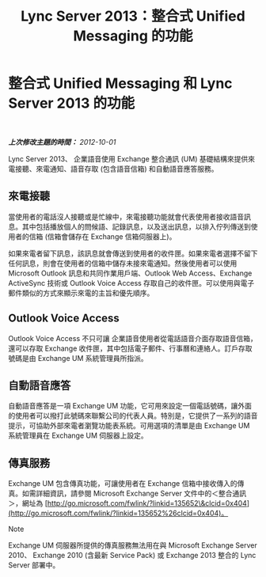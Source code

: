 ﻿---
title: Lync Server 2013：整合式 Unified Messaging 的功能
TOCTitle: 整合式 Unified Messaging 和 Lync Server 的功能
ms:assetid: 094f549d-fccc-43ab-9f39-6ddd18130915
ms:mtpsurl: https://technet.microsoft.com/zh-tw/library/Gg398144(v=OCS.15)
ms:contentKeyID: 49290024
ms.date: 08/10/2015
mtps_version: v=OCS.15
ms.translationtype: HT
---

# 整合式 Unified Messaging 和 Lync Server 2013 的功能

 

_**上次修改主題的時間：** 2012-10-01_

Lync Server 2013、 企業語音使用 Exchange 整合通訊 (UM) 基礎結構來提供來電接聽、來電通知、語音存取 (包含語音信箱) 和自動語音應答服務。

## 來電接聽

當使用者的電話沒人接聽或是忙線中，來電接聽功能就會代表使用者接收語音訊息。其中包括播放個人的問候語、記錄訊息，以及送出訊息，以排入佇列傳送到使用者的信箱 (信箱會儲存在 Exchange 信箱伺服器上)。

如果來電者留下訊息，該訊息就會傳送到使用者的收件匣。如果來電者選擇不留下任何訊息，則會在使用者的信箱中儲存未接來電通知。然後使用者可以使用 Microsoft Outlook 訊息和共同作業用戶端、Outlook Web Access、Exchange ActiveSync 技術或 Outlook Voice Access 存取自己的收件匣。可以使用與電子郵件類似的方式來顯示來電的主旨和優先順序。

## Outlook Voice Access

Outlook Voice Access 不只可讓 企業語音使用者從電話語音介面存取語音信箱，還可以存取 Exchange 收件匣，其中包括電子郵件、行事曆和連絡人。訂戶存取號碼是由 Exchange UM 系統管理員所指派。

## 自動語音應答

自動語音應答是一項 Exchange UM 功能，它可用來設定一個電話號碼，讓外面的使用者可以撥打此號碼來聯繫公司的代表人員。特別是，它提供了一系列的語音提示，可協助外部來電者瀏覽功能表系統。可用選項的清單是由 Exchange UM 系統管理員在 Exchange UM 伺服器上設定。

## 傳真服務

Exchange UM 包含傳真功能，可讓使用者在 Exchange 信箱中接收傳入的傳真。如需詳細資訊，請參閱 Microsoft Exchange Server 文件中的＜整合通訊＞，網址為 [http://go.microsoft.com/fwlink/?linkid=135652\&clcid=0x404](http://go.microsoft.com/fwlink/?linkid=135652%26clcid=0x404)。

> [!NOTE]  
> Exchange UM 伺服器所提供的傳真服務無法用在與 Microsoft Exchange Server 2010、 Exchange 2010 (含最新 Service Pack) 或 Exchange 2013 整合的 Lync Server 部署中。


